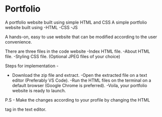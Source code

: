 # Portfolio
A portfolio website built using simple HTML and CSS
A simple portfolio website built using 
  -HTML
  -CSS
  -JS
 
 A hands-on, easy to use website that can be modified according to the user convenience.
 
 There are three files in the code website
 -Index HTML file.
 -About HTML file.
 -Styling CSS file.
 (Optional JPEG files of your choice)
 
 Steps for implementation - 
 - Download the zip file and extract.
 -Open the extracted file on a text editor (Preferably VS Code).
 -Run the HTML files on the terminal on a default browser (Google Chrome is preferred).
 -Voila, your portfolio website is ready to launch.
  
  P.S - Make the changes according to your profile by changing the HTML <p> tag in the text editor.
 
